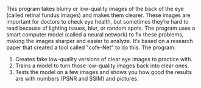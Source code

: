 This program takes blurry or low-quality images of the back of the eye (called retinal fundus images) and makes them clearer. These images are important for doctors to check eye health, but sometimes they’re hard to read because of lighting issues, blur, or random spots. The program uses a smart computer model (called a neural network) to fix these problems, making the images sharper and easier to analyze. It’s based on a research paper that created a tool called "cofe-Net" to do this.
The program:
1.	Creates fake low-quality versions of clear eye images to practice with.
2.	Trains a model to turn those low-quality images back into clear ones.
3.	Tests the model on a few images and shows you how good the results are with numbers (PSNR and SSIM) and pictures.
